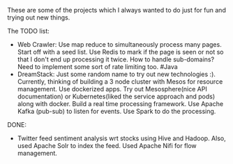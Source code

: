 These are some of the projects which I always wanted to do just for fun and trying out new things.

The TODO list:
- Web Crawler: Use map reduce to simultaneously process many pages. Start off with a seed list. Use Redis to mark if the page is seen or   not so that I don't end up processing it twice. How to handle sub-domains? Need to implement some sort of rate limiting too. #Java
- DreamStack: Just some random name to try out new technologies :). 
  Currently, thinking of building a 3 node cluster with Mesos for resource management. Use dockerized apps. Try out Mesosphere(nice API    documentation) or Kubernetes(liked the service approach and pods) along with docker.
  Build a real time processing framework. Use Apache Kafka (pub-sub) to listen for events. Use Spark to do the processing.

DONE:
- Twitter feed sentiment analysis wrt stocks using Hive and Hadoop. Also, used Apache Solr to index the feed.
  Used Apache Nifi for flow management.
